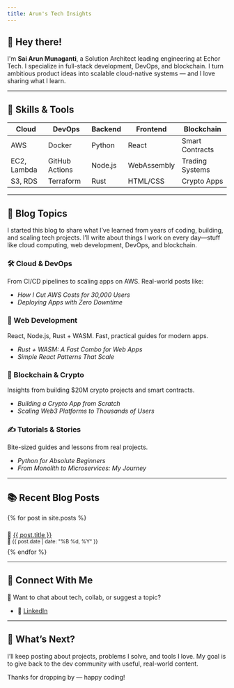 ```yaml
---
title: Arun's Tech Insights
---
```


## 👋 Hey there!

I'm **Sai Arun Munaganti**, a Solution Architect leading engineering at Echor Tech. I specialize in full-stack development, DevOps, and blockchain. I turn ambitious product ideas into scalable cloud-native systems — and I love sharing what I learn.

---

## 🔧 Skills & Tools

| Cloud     | DevOps       | Backend     | Frontend   | Blockchain    |
|-----------|--------------|-------------|------------|----------------|
| AWS       | Docker       | Python      | React      | Smart Contracts |
| EC2, Lambda | GitHub Actions | Node.js    | WebAssembly | Trading Systems |
| S3, RDS   | Terraform    | Rust        | HTML/CSS   | Crypto Apps    |

---

## 🧠 Blog Topics

I started this blog to share what I’ve learned from years of coding, building, and scaling tech projects. I’ll write about things I work on every day—stuff like cloud computing, web development, DevOps, and blockchain.

### 🛠 Cloud & DevOps
From CI/CD pipelines to scaling apps on AWS. Real-world posts like:

- _How I Cut AWS Costs for 30,000 Users_
- _Deploying Apps with Zero Downtime_

### 🧱 Web Development
React, Node.js, Rust + WASM. Fast, practical guides for modern apps.

- _Rust + WASM: A Fast Combo for Web Apps_
- _Simple React Patterns That Scale_

### 🔗 Blockchain & Crypto
Insights from building $20M crypto projects and smart contracts.

- _Building a Crypto App from Scratch_
- _Scaling Web3 Platforms to Thousands of Users_

### ✍️ Tutorials & Stories
Bite-sized guides and lessons from real projects.

- _Python for Absolute Beginners_
- _From Monolith to Microservices: My Journey_

---

## 📚 Recent Blog Posts

{% for post in site.posts %}
  <div style="padding: 8px 0;">
    🔹 <a href="/blogs{{ post.url }}">{{ post.title }}</a><br>
    <small>📅 {{ post.date | date: "%B %d, %Y" }}</small>
  </div>
{% endfor %}

---

## 🤝 Connect With Me

💬 Want to chat about tech, collab, or suggest a topic?

- 🔗 [LinkedIn](https://www.linkedin.com/in/arun-munaganti/)

---

## 🚀 What’s Next?

I’ll keep posting about projects, problems I solve, and tools I love. My goal is to give back to the dev community with useful, real-world content.

Thanks for dropping by — happy coding!